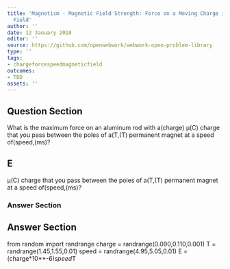```yaml
---
title: 'Magnetism - Magnetic Field Strength: Force on a Moving Charge in a Magnetic
  Field'
author: ''
date: 12 January 2018
editor: ''
source: https://github.com/openwebwork/webwork-open-problem-library
type: ''
tags:
- chargeforcespeedmagneticfield
outcomes:
- TBD
assets: ''
---
```


## Question Section 

What is the maximum force on an aluminum rod with a(charge) μ(C) charge that you pass between the poles of a(T,(T) permanent magnet at a speed of(speed,(ms)?

## E
μ(C) charge that you pass between the poles of a(T,(T) permanent magnet at a speed of(speed,(ms)?
### Answer Section


## Answer Section

from random import randrange
charge = randrange(0.090,0.110,0.001)
T = randrange(1.45,1.55,0.01)
speed = randrange(4.95,5.05,0.01)
E = (charge*10**-6)*speed*T